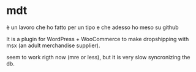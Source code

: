 # mdt

è un lavoro che ho fatto per un tipo e che adesso ho meso su github

It is a plugin for WordPress + WooCommerce to make dropshipping with msx (an adult merchandise supplier).

seem to work rigth now (mre or less), but it is very slow syncronizing the db.
